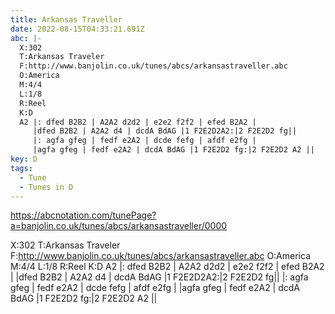 ```yaml
---
title: Arkansas Traveller
date: 2022-08-15T04:33:21.691Z
abc: |-
  X:302
  T:Arkansas Traveler
  F:http://www.banjolin.co.uk/tunes/abcs/arkansastraveller.abc
  O:America
  M:4/4
  L:1/8
  R:Reel
  K:D
  A2 |: dfed B2B2 | A2A2 d2d2 | e2e2 f2f2 | efed B2A2 |
     |dfed B2B2 | A2A2 d4 | dcdA BdAG |1 F2E2D2A2:|2 F2E2D2 fg||
     |: agfa gfeg | fedf e2A2 | dcde fefg | afdf e2fg |
     |agfa gfeg | fedf e2A2 | dcdA BdAG |1 F2E2D2 fg:|2 F2E2D2 A2 ||
key: D
tags:
  - Tune
  - Tunes in D
---
```

https://abcnotation.com/tunePage?a=banjolin.co.uk/tunes/abcs/arkansastraveller/0000

X:302
T:Arkansas Traveler
F:http://www.banjolin.co.uk/tunes/abcs/arkansastraveller.abc
O:America
M:4/4
L:1/8
R:Reel
K:D
A2 |: dfed B2B2 | A2A2 d2d2 | e2e2 f2f2 | efed B2A2 |
   |dfed B2B2 | A2A2 d4 | dcdA BdAG |1 F2E2D2A2:|2 F2E2D2 fg||
   |: agfa gfeg | fedf e2A2 | dcde fefg | afdf e2fg |
   |agfa gfeg | fedf e2A2 | dcdA BdAG |1 F2E2D2 fg:|2 F2E2D2 A2 ||